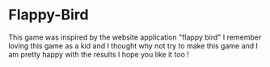 # Flappy-Bird
This game was inspired by the website application "flappy bird"
I remember loving this game as a kid and I thought why not try to make this game and I am pretty happy with the results I hope you like it too ! 
